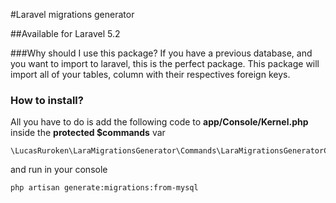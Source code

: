 #Laravel migrations generator

##Available for Laravel 5.2

###Why should I use this package?
If you have a previous database, and you want to import to laravel, this is the perfect package.
This package will import all of your tables, column with their respectives foreign keys.

### How to install?
All you have to do is add the following code to **app/Console/Kernel.php** inside
the **protected $commands** var
```
\LucasRuroken\LaraMigrationsGenerator\Commands\LaraMigrationsGeneratorCommand::class,
```

and run in your console
```
php artisan generate:migrations:from-mysql
```
